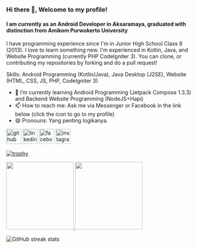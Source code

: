 ### Hi there 👋, Welcome to my profile!
#### I am currently as an Android Developer in Aksaramaya, graduated with distinction from Amikom Purwokerto University
I have programming experience since I'm in Junior High School Class 8 (2013). I love to learn something new. I'm experienced in Kotlin, Java, and Website Programming (currently PHP CodeIgniter 3). You can clone, or contributing my repositories by forking and do a pull request!

Skills: Android Programming (Kotlin/Java), Java Desktop (J2SE), Website (HTML, CSS, JS, PHP, CodeIgniter 3)

- 🌱 I’m currently learning Android Programming (Jetpack Compose 1.3.3) and Backend Website Programming (NodeJS+Hapi)
- 📫 How to reach me: Ask me via Messenger or Facebook in the link below (click the icon to go to my profile) 
- 😄 Pronouns: Yang penting logikanya. 


[<img src='https://cdn.jsdelivr.net/npm/simple-icons@3.0.1/icons/github.svg' alt='github' height='40'>](https://github.com/dwichan0905)  [<img src='https://cdn.jsdelivr.net/npm/simple-icons@3.0.1/icons/linkedin.svg' alt='linkedin' height='40'>](https://www.linkedin.com/in/dwichan0905/)  [<img src='https://cdn.jsdelivr.net/npm/simple-icons@3.0.1/icons/facebook.svg' alt='facebook' height='40'>](https://www.facebook.com/CdrScNET89)  [<img src='https://cdn.jsdelivr.net/npm/simple-icons@3.0.1/icons/instagram.svg' alt='instagram' height='40'>](https://www.instagram.com/dwichan0905/)  

[![trophy](https://github-profile-trophy.vercel.app/?username=dwichan0905)](https://github.com/ryo-ma/github-profile-trophy)  

<p align="left">
<a href="https://github.com/dwichan0905">
  <img height="180em" src="https://github-readme-stats-eight-theta.vercel.app/api?username=dwichan0905&show_icons=true&theme=algolia&include_all_commits=true&count_private=true"/>
  <img height="180em" src="https://github-readme-stats-eight-theta.vercel.app/api/top-langs/?username=dwichan0905&layout=compact&langs_count=8&theme=algolia"/>
</a>
</p>

![GitHub streak stats](https://github-readme-streak-stats.herokuapp.com/?user=dwichan0905)  
